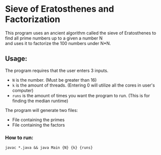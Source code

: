 # Sieve of Eratosthenes and Factorization

This program uses an ancient algorithm called the sieve of Eratosthenes to find all prime numbers up to a given a number N <br/> and uses it to factorize the 100 numbers under N*N.

## Usage: 

The program requires that the user enters 3 inputs. 

* ``` N ``` is the number. (Must be greater than 16)
* ``` k ``` is the amount of threads. (Entering 0 will utilize all the cores in user's computer)
* ``` runs ``` is the amount of times you want the program to run. (This is for finding the median runtime) 

The program will generate two files: 
* File containing the primes
* File containing the factors

### How to run:

```
javac *.java && java Main {N} {k} {runs}
```






